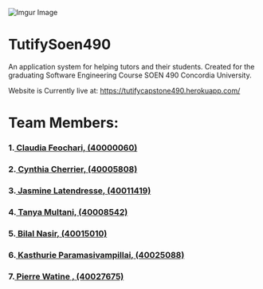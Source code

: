 ![Imgur Image](https://i.imgur.com/mkJhLJv.jpg)

# TutifySoen490
An application system for helping tutors and their students. Created for the graduating Software Engineering Course SOEN 490 Concordia University.

Website is Currently live at:
https://tutifycapstone490.herokuapp.com/

# Team Members:
### 1.[ Claudia Feochari, (40000060)](https://github.com/compgirl123)
### 2.[ Cynthia Cherrier, (40005808)](https://github.com/cynthiac3)
### 3.[ Jasmine Latendresse, (40011419)](https://github.com/jaslatendresse)
### 4.[ Tanya Multani, (40008542)](https://github.com/tanyamultani) 
### 5.[ Bilal Nasir, (40015010)](https://github.com/Bilal101)
### 6.[ Kasthurie Paramasivampillai, (40025088)](https://github.com/kasthurie) 
### 7.[ Pierre Watine , (40027675)](https://github.com/PWatine) 
